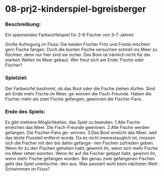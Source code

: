 # 08-prj2-kinderspiel-bgreisberger

### Beschreibung:
Ein spannendes Farbwürfelspiel für 2–6 Fischer von 3–7 Jahren

Große  Aufregung  im  Fluss:  Die  beiden  Fischer  Fritz  und  Frieda  möchten  gern  Fische  fangen.  Doch  die  bunten  Fische versuchen schnell ins Meer zu flüchten, denn nur hier  sind  sie  sicher.  Das  Boot  ist  nämlich  nicht  für  die  starken Wellen im Meer gebaut. Wer freut sich am Ende: Fische oder Fischer?

### Spielziel: 
Der  Farbwürfel  bestimmt,  ob  das  Boot  oder  die  Fische  ziehen dürfen. Sind am Ende mehr Fische im Meer, ge-winnen  die  Fisch-Freunde.  Haben  die  Fischer  mehr  als  zwei Fische gefangen, gewinnen die Fischer-Fans.

### Ende des Spiels:
Es gibt mehrere Möglichkeiten, das Spiel zu beenden: 1.Alle  Fische  erreichen  das  Meer.  Die  Fisch-Freunde        gewinnen. 2.Alle  Fische  werden  gefangen.  Die  Fischer-Fans  ge-      winnen. 3.Das Boot erreicht das Meer, weil das letzte Flussteil        entfernt   wurde.   Da   es   nicht   meerestauglich   ist,         müssen  sich  die  Fischer  mit  den  bis  dahin  gefange-     nen Fischen zufrieden geben.    Wenn ihr zu den Fischen gehalten habt, gewinnt ihr,   wenn sich mehr Fische ins Meer retten konnten.       Wenn  ihr  auf  die  Fischer  getippt  habt,  gewinnt  ihr,         wenn   mehr   Fische   gefangen   wurden.   Bei   genau    zwei gefangenen Fischen geht das Spiel unentschie-      den   aus.       Was passiert wohl beim nächsten Wett-Schwimmen      im   Fluss?

